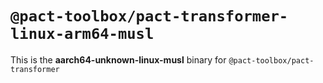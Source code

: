 # `@pact-toolbox/pact-transformer-linux-arm64-musl`

This is the **aarch64-unknown-linux-musl** binary for `@pact-toolbox/pact-transformer`
